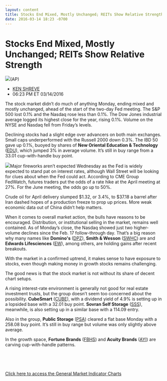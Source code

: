 ```yaml
---
layout: content
title: Stocks End Mixed, Mostly Unchanged; REITs Show Relative Strength
date: 2016-03-14 18:23 -0700
---
```



Stocks End Mixed, Mostly Unchanged; REITs Show Relative Strength
=================================================================


![](https://www.investors.com/wp-content/uploads/2016/03/BigPic_031416_ap.jpg)(AP)



* [KEN SHREVE](https://www.investors.com/author/shrevek/ "Posts by KEN SHREVE")
* 06:23 PM ET 03/14/2016




The stock market didn’t do much of anything Monday, ending mixed and mostly unchanged, ahead of the start of the two-day Fed meeting. The S&P 500 lost 0.1% and the Nasdaq rose less than 0.1%. The Dow Jones industrial average logged its highest close for the year, rising 0.1%. Volume on the NYSE and Nasdaq fell from Friday’s levels.


Declining stocks had a slight edge over advancers on both main exchanges. Small caps underperformed with the Russell 2000 down 0.3%. The IBD 50 gave up 0.1%, buoyed by shares of **New Oriental Education & Technology** ([EDU](https://research.investors.com/quote.aspx?symbol=EDU)), which jumped 3% in average volume. It’s still in buy range from a 33.01 cup-with-handle buy point.


![](https://www.investors.com/wp-content/uploads/2016/03/MP031116-2-180x300.jpg)Major fireworks aren’t expected Wednesday as the Fed is widely expected to stand pat on interest rates, although Wall Street will be looking for clues about when the Fed could act. According to CME Group FedWatch, futures traders put the odds of a rate hike at the April meeting at 27%. For the June meeting, the odds go up to 50%.


Crude oil for April delivery slumped $1.32, or 3.4%, to $37.18 a barrel after Iran dashed hopes of a production freeze to prop up prices. More weak economic data out of China didn’t help matters.


When it comes to overall market action, the bulls have reasons to be encouraged. Distribution, or institutional selling in the market, remains well contained. As of Monday’s close, the Nasdaq showed just two higher-volume declines since the Feb. 17 follow-through day. That’s a big reason why many names like **Domino's** ([DPZ](https://research.investors.com/quote.aspx?symbol=DPZ)), **Smith & Wesson** ([SWHC](https://research.investors.com/quote.aspx?symbol=SWHC)) are and **Edwards Lifesciences** ([EW](https://research.investors.com/quote.aspx?symbol=EW)), among others, are holding gains after recent breakouts.


With the market in a confirmed uptrend, it makes sense to have exposure to stocks, even though making money in growth stocks remains challenging.


The good news is that the stock market is not without its share of decent chart setups.


A rising interest-rate environment is generally not good for real estate investment trusts, but the group doesn’t seem too concerned about the possibility. **CubeSmart** ([CUBE](https://research.investors.com/quote.aspx?symbol=CUBE)), with a dividend yield of 4.9% is setting up in a lopsided base with a 32.01 buy point. **Sovran Self Storage** ([SSS](https://research.investors.com/quote.aspx?symbol=SSS)), meanwhile, is also setting up in a similar base with a 114.09 entry.


Also in the group, **Public Storage** ([PSA](https://research.investors.com/quote.aspx?symbol=PSA)) cleared a flat base Monday with a 258.08 buy point. It’s still in buy range but volume was only slightly above average.


In the growth space, **Fortune Brands** ([FBHS](https://research.investors.com/quote.aspx?symbol=FBHS)) and **Acuity Brands** ([AYI](https://research.investors.com/quote.aspx?symbol=AYI)) are carving cup-with-handle patterns.


 


 


[Click here to access the General Market Indicator Charts](https://www.investors.com/wp-content/uploads/2016/03/GMI_031516.pdf)




